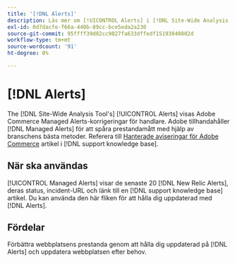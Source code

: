 ```yaml
---
title: '[!DNL Alerts]'
description: Läs mer om [!UICONTROL Alerts] i [!DNL Site-Wide Analysis Tool], när det ska användas och dess fördelar.
exl-id: 0d7dacfe-f66a-440b-89cc-bce5eda2a230
source-git-commit: 95ffff39d82cc9027fa633dffedf15193040802d
workflow-type: tm+mt
source-wordcount: '91'
ht-degree: 0%

---
```


# [!DNL Alerts]

The [!DNL Site-Wide Analysis Tool's] [!UICONTROL Alerts] visas Adobe Commerce Managed Alerts-korrigeringar för handlare. Adobe tillhandahåller [!DNL Managed Alerts] för att spåra prestandamått med hjälp av branschens bästa metoder. Referera till [Hanterade aviseringar för Adobe Commerce](https://support.magento.com/hc/en-us/articles/360045806832-Managed-alerts-for-Adobe-Commerce) artikel i [!DNL support knowledge base].

## När ska användas

[!UICONTROL Managed Alerts] visar de senaste 20 [!DNL New Relic Alerts], deras status, incident-URL och länk till en [!DNL support knowledge base] artikel. Du kan använda den här fliken för att hålla dig uppdaterad med [!DNL Alerts].

## Fördelar

Förbättra webbplatsens prestanda genom att hålla dig uppdaterad på [!DNL Alerts] och uppdatera webbplatsen efter behov.
